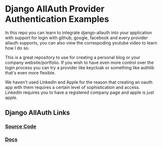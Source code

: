 # Django AllAuth Provider Authentication Examples

In this repo you can learn to integrate django-allauth into your application with support for login with github, google, facebook and every provider allauth supports, you can also view the correspoding youtube video to learn how I do so. 

This is a great repository to use for creating a personal blog or your company website/portfolio. If you wish to have even more control over the login process you can try a provider like keycloak or something like authlib that's even more flexible.

We haven't used LinkedIn and Apple for the reason that creating an oauth app with them requires a certain level of sophistication and access. LinkedIn requires you to have a registered company page and apple is just apple.

## Django AllAuth Links
### [Source Code](https://github.com/pennersr/django-allauth) 
### [Docs](https://django-allauth.readthedocs.io/en/latest/index.html)
